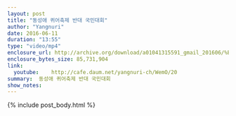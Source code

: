 ```yaml
---
layout: post
title: "동성애 퀴어축제 반대 국민대회"
author: "Yangnuri"
date: 2016-06-11
duration: "13:55"
type: "video/mp4"
enclosure_url: http://archive.org/download/a01041315591_gmail_201606/%EB%8F%99%EC%84%B1%EC%95%A0%20%ED%80%B4%EC%96%B4%EC%B6%95%EC%A0%9C%20%EB%B0%98%EB%8C%80%20%EA%B5%AD%EB%AF%BC%EB%8C%80%ED%9A%8C.mp4
enclosure_bytes_size: 85,731,904       
link:
  youtube:    http://cafe.daum.net/yangnuri-ch/WemO/20
summary:  동성애 퀴어축제 반대 국민대회
show_notes:
---
```

{% include post_body.html %}
